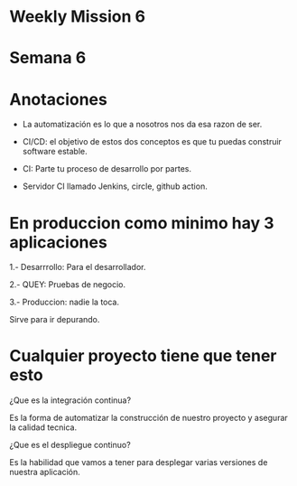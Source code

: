 # Weekly Mission 6

# Semana 6

# Anotaciones

- La automatización es lo que a nosotros nos da esa razon de ser.

- CI/CD: el objetivo de estos dos conceptos es que tu puedas construir software estable.

- CI: Parte tu proceso de desarrollo por partes.

- Servidor CI llamado Jenkins, circle, github action.

# En produccion como minimo hay 3 aplicaciones

1.- Desarrrollo: Para el desarrollador.

2.- QUEY: Pruebas de negocio.

3.- Produccion: nadie la toca.

Sirve para ir depurando.


# Cualquier proyecto tiene que tener esto

¿Que es la integración continua?

Es la forma de automatizar la construcción de nuestro proyecto y asegurar la calidad tecnica. 

¿Que es el despliegue continuo?

Es la habilidad que vamos a tener para desplegar varias versiones de nuestra aplicación.

